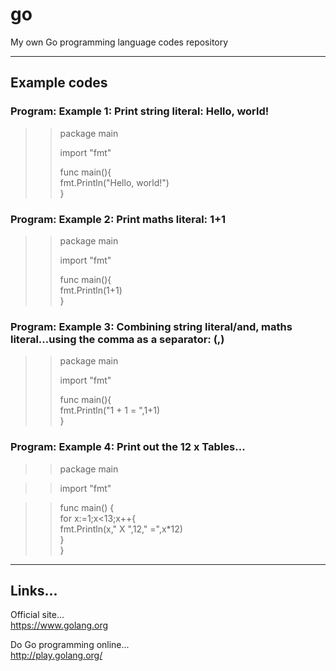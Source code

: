 # go
My own Go programming language codes repository

-----

## Example codes  

### Program: Example 1: Print string literal: Hello, world!

>>package main  
>>
>>import "fmt"  
>>
>>func main(){  
>> fmt.Println("Hello, world!")  
>>}  

### Program: Example 2: Print maths literal: 1+1

>>package main  
>>
>>import "fmt"  
>>
>>func main(){  
>> fmt.Println(1+1)    
>>}  

### Program: Example 3: Combining string literal/and, maths literal...using the comma as a separator: (,)

>>package main  
>>
>>import "fmt"  
>>
>>func main(){  
>> fmt.Println("1 + 1 = ",1+1)    
>>}  

### Program: Example 4: Print out the 12 x Tables...

>>package main  

>>import "fmt"   

>>func main() {  
>>	for x:=1;x<13;x++{  
>>	 fmt.Println(x," X ",12," =",x*12)  
>>	}  
>>}  


-----

## Links...

Official site...  
https://www.golang.org  

Do Go programming online...  
http://play.golang.org/
